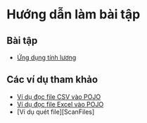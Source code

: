 # Hướng dẫn làm bài tập

## Bài tập
- [Ứng dụng tính lương](payroll)

## Các ví dụ tham khảo
- [Ví dụ đọc file CSV vào POJO](topcar)
- [Ví dụ đọc file Excel vào POJO](ReadExcel)
- [Ví dụ quét file][ScanFiles]